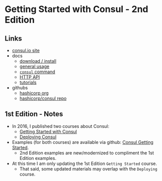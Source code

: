 # Getting Started with Consul - 2nd Edition

## Links

- [consul.io site](https://www.consul.io)
- docs
  - [download / install](https://www.consul.io/downloads)
  - [general usage](https://www.consul.io/docs)
  - [`consul` command](https://www.consul.io/commands)
  - [HTTP API](https://www.consul.io/api-docs)
  - [tutorials](https://learn.hashicorp.com/consul)
- githubs
  - [hashicorp org](https://www.github.com/hashicorp)
  - [hashicorp/consul repo](https://www.github.com/hashicorp/consul)

## 1st Edition - Notes

- In 2016, I published two courses about Consul:
  - [Getting Started with Consul](https://www.pluralsight.com/courses/consul-getting-started)
  - [Deploying Consul](https://www.pluralsight.com/courses/consul-deploying)
- Examples (for both courses) are available via github: [Consul Getting Started](https://github.com/g0t4/consul-getting-started).
  - 2nd Edition examples are new/modernized to compliment the 1st Edition examples.
- At this time I am only updating the 1st Edition `Getting Started` course.
  - That said, some updated materials may overlap with the `Deploying` course.
